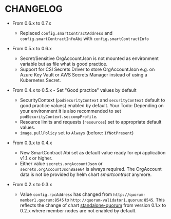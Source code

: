 # CHANGELOG

- From 0.6.x to 0.7.x
  - Replaced `config.smartContractAddress` and `config.smartContractInfoAbi` with `config.smartContractInfo`

- From 0.5.x to 0.6.x
  - Secret/Sensitive OrgAccountJson is not mounted as environment variable but as file what is good practice.
  - Support for CSI Secrets Driver to store OrgAccountJson e.g. on Azure Key Vault or AWS Secrets Manager instead of using a Kubernetes Secret.

- From 0.4.x to 0.5.x - Set "Good practice" values by default
  - SecurityContext (`podSecurityContext` and `securityContext` default to good practice values) enabled by default. Your Todo: Depending on your environment it is also recommended to set `podSecurityContext.seccompProfile`.
  - Resource limits and requests (`resources`) set to appropriate default values.
  - `image.pullPolicy` set to `Always` (before: `IfNotPresent`)

- From 0.3.x to 0.4.x
  - New SmartContract Abi set as default value ready for epi application v1.1.x or higher.
  - Either value `secrets.orgAccountJson` or `secrets.orgAccountJsonBase64` is always required. The OrgAccount data is not be provided by helm chart *smartcontract* anymore.

- From 0.2.x to 0.3.x
  - Value `config.rpcAddress` has changed from `http://quorum-member1.quorum:8545` to `http://quorum-validator1.quorum:8545`.
  This reflects the change of chart [standalone-quorum](https://github.com/PharmaLedger-IMI/helmchart-ethadapter/tree/standalone-quorum-0.2.0/charts/standalone-quorum#changelog) from version 0.1.x to 0.2.x where member nodes are not enabled by default.
